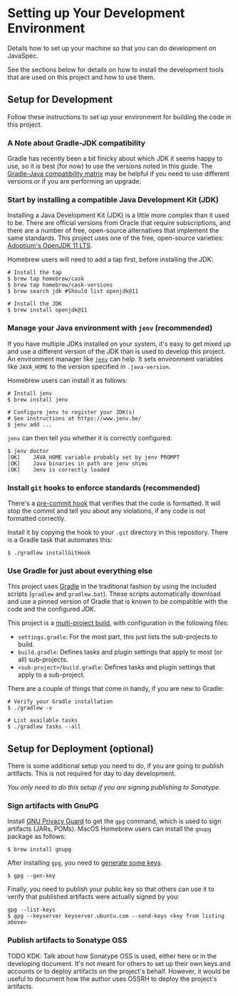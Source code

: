 # Setting up Your Development Environment

Details how to set up your machine so that you can do development on JavaSpec.

See the sections below for details on how to install the development tools that
are used on this project and how to use them.


## Setup for Development

Follow these instructions to set up your environment for building the code in
this project.


### A Note about Gradle-JDK compatibility

Gradle has recently been a bit finicky about which JDK it seems happy to use, so
it is best (for now) to use the versions noted in this guide.  The [Gradle-Java
compatibility matrix][gradle-compatibility] may be helpful if you need to use
different versions or if you are performing an upgrade.

[gradle-compatibility]: https://docs.gradle.org/current/userguide/compatibility.html


### Start by installing a compatible Java Development Kit (JDK)

Installing a Java Development Kit (JDK) is a little more complex than it used to
be.  There are official versions from Oracle that require subscriptions, and
there are a number of free, open-source alternatives that implement the same
standards.  This project uses one of the free, open-source varieties:
[Adoptium's OpenJDK 11 LTS][adoptium-releases].

Homebrew users will need to add a tap first, before installing the JDK:

```shell
# Install the tap
$ brew tap homebrew/cask
$ brew tap homebrew/cask-versions
$ brew search jdk #Should list openjdk@11

# Install the JDK
$ brew install openjdk@11
```

[adoptium-releases]: https://adoptium.net/temurin/releases


### Manage your Java environment with `jenv` (recommended)

If you have multiple JDKs installed on your system, it's easy to get mixed up
and use a different version of the JDK than is used to develop this project.  An
environment manager like [`jenv`][jenv] can help.  It sets environment variables
like `JAVA_HOME` to the version specified in `.java-version`.

Homebrew users can install it as follows:

```shell
# Install jenv
$ brew install jenv

# Configure jenv to register your JDK(s)
# See instructions at https://www.jenv.be/
$ jenv add ...
```

`jenv` can then tell you whether it is correctly configured:

```shell
$ jenv doctor
[OK]    JAVA_HOME variable probably set by jenv PROMPT
[OK]    Java binaries in path are jenv shims
[OK]    Jenv is correctly loaded
```

[jenv]: https://www.jenv.be/


### Install `git` hooks to enforce standards (recommended)

There's a [pre-commit hook][git-custom-hooks] that verifies that the code is
formatted.  It will stop the commit and tell you about any violations, if any
code is not formatted correctly.

Install it by copying the hook to your `.git` directory in this repository.
There is a Gradle task that automates this:

```shell
$ ./gradlew installGitHook
```

[git-custom-hooks]: https://git-scm.com/book/en/v2/Customizing-Git-Git-Hooks


### Use Gradle for just about everything else

This project uses [Gradle][gradle-what-is-gradle] in the traditional fashion by
using the included scripts (`gradlew` and `gradlew.bat`).  These scripts
automatically download and use a pinned version of Gradle that is known to be
compatible with the code and the configured JDK.

This project is a [multi-project build][gradle-multi-project], with
configuration in the following files:

* `settings.gradle`: For the most part, this just lists the sub-projects to
  build.
* `build.gradle`: Defines tasks and plugin settings that apply to most (or all)
  sub-projects.
* `<sub-project>/build.gradle`: Defines tasks and plugin settings that apply to
  a sub-project.

There are a couple of things that come in handy, if you are new to Gradle:

```shell
# Verify your Gradle installation
$ ./gradlew -v

# List available tasks
$ ./gradlew tasks --all
```

[gradle-multi-project]: https://docs.gradle.org/current/samples/sample_building_java_applications_multi_project.html
[gradle-what-is-gradle]: https://docs.gradle.org/current/userguide/what_is_gradle.html


## Setup for Deployment (optional)

There is some additional setup you need to do, if you are going to publish
artifacts.  This is not required for day to day development.

_You only need to do this setup if you are signing publishing to Sonatype._


### Sign artifacts with GnuPG

Install [GNU Privacy Guard][gnupg] to get the `gpg` command, which is used to
sign artifacts (JARs, POMs).  MacOS Homebrew users can install the `gnupg`
package as follows:

```shell
$ brew install gnupg
```

After installing `gpg`, you need to [generate some keys][sonatype-gpg].

```shell
$ gpg --gen-key
```

Finally, you need to publish your public key so that others can use it to verify
that published artifacts were actually signed by you:

```shell
gpg --list-keys
$ gpg --keyserver keyserver.ubuntu.com --send-keys <key from listing above>
```

[gnupg]: https://www.gnupg.org/
[gradle-signing-credentials]: https://docs.gradle.org/current/userguide/signing_plugin.html#sec:signatory_credentials
[sonatype-gpg]: https://central.sonatype.org/publish/requirements/gpg/


### Publish artifacts to Sonatype OSS

TODO KDK: Talk about how Sonatype OSS is used, either here or in the developing
document.  It's not meant for others to set up their own keys and accounts or to
deploy artifacts on the project's behalf.  However, it would be useful to
document how the author uses OSSRH to deploy the project's artifacts.
